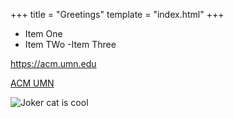 +++
title = "Greetings" 
template = "index.html" 
+++

- Item One
- Item TWo
-Item Three

<https://acm.umn.edu>

[ACM UMN](https://acm.umn.edu)

![Joker cat is cool](images/jokercat.jpg)
